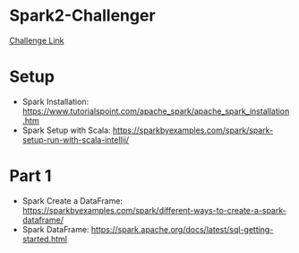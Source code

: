 # Spark2-Challenger

[Challenge Link](https://github.com/bdu-xpand-it/BDU-Recruitment-Challenges/wiki/Spark-2-Recruitment-Challenge)

# Setup
- Spark Installation: https://www.tutorialspoint.com/apache_spark/apache_spark_installation.htm
- Spark Setup with Scala: https://sparkbyexamples.com/spark/spark-setup-run-with-scala-intellij/

# Part 1
- Spark Create a DataFrame: https://sparkbyexamples.com/spark/different-ways-to-create-a-spark-dataframe/
- Spark DataFrame: https://spark.apache.org/docs/latest/sql-getting-started.html
